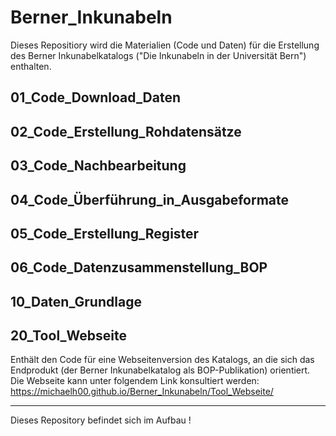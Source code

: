 # Berner_Inkunabeln
Dieses Repositiory wird die Materialien (Code und Daten) für die Erstellung des Berner Inkunabelkatalogs ("Die Inkunabeln in der Universität Bern") enthalten.

## 01_Code_Download_Daten

## 02_Code_Erstellung_Rohdatensätze

## 03_Code_Nachbearbeitung

## 04_Code_Überführung_in_Ausgabeformate

## 05_Code_Erstellung_Register

## 06_Code_Datenzusammenstellung_BOP

## 10_Daten_Grundlage

## 20_Tool_Webseite
Enthält den Code für eine Webseitenversion des Katalogs, an die sich das Endprodukt (der Berner Inkunabelkatalog als BOP-Publikation) orientiert.
Die Webseite kann unter folgendem Link konsultiert werden:  
https://michaelh00.github.io/Berner_Inkunabeln/Tool_Webseite/

---
Dieses Repository befindet sich im Aufbau !